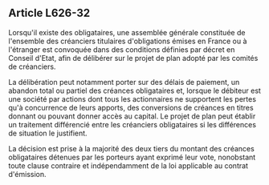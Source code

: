 Article L626-32
----
Lorsqu'il existe des obligataires, une assemblée générale constituée de
l'ensemble des créanciers titulaires d'obligations émises en France ou à
l'étranger est convoquée dans des conditions définies par décret en Conseil
d'Etat, afin de délibérer sur le projet de plan adopté par les comités de
créanciers.

La délibération peut notamment porter sur des délais de paiement, un abandon
total ou partiel des créances obligataires et, lorsque le débiteur est une
société par actions dont tous les actionnaires ne supportent les pertes qu'à
concurrence de leurs apports, des conversions de créances en titres donnant ou
pouvant donner accès au capital. Le projet de plan peut établir un traitement
différencié entre les créanciers obligataires si les différences de situation le
justifient.

La décision est prise à la majorité des deux tiers du montant des créances
obligataires détenues par les porteurs ayant exprimé leur vote, nonobstant toute
clause contraire et indépendamment de la loi applicable au contrat d'émission.
